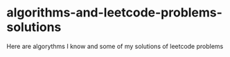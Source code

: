 # algorithms-and-leetcode-problems-solutions
Here are algorythms I know and some of my solutions of leetcode problems

